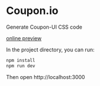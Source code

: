 # Coupon.io

Generate Coupon-UI CSS code

[online preview](https://coupon.codelabo.cn)

In the project directory, you can run:

```v
npm install
npm run dev
```

Then open http://localhost:3000